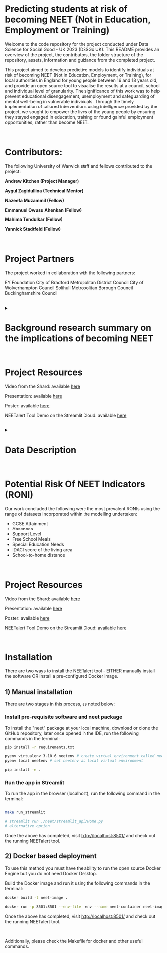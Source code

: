 # Predicting students at risk of becoming NEET (Not in Education, Employment or Training)

Welcome to the code repository for the project conducted under Data Science for Social Good - UK 2023 (DSSGx UK).
This README provides an overview of the project, the contributors, the folder structure of the repository, assets, information and guidance from the completed project.


This project aimed to develop predictive models to identify individuals at risk of becoming NEET (Not
in Education, Employment, or Training), for local authorities in England for young people between 16
and 18 years old, and provide an open source tool to visualise the results at a council, school and individual level of granularity. 
The significance of this work was to help prevent educational disengagement, unemployment and safeguarding of mental well-being in vulnerable individuals.
Through the timely implementation of tailored interventions using intelligence provided by the project, we sought to empower the lives of the young people
by ensuring they stayed engaged in education, training or found gainful employment opportunities, rather than become NEET.

<br>

# Contributors:
The following University of Warwick staff and fellows contributed to the project:

**Andrew Kitchen (Project Manager)** 

**Aygul Zagidullina (Technical Mentor)**

**Nazeefa Muzammil (Fellow)** 

**Emmanuel Owusu Ahenkan (Fellow)** 

**Mahima Tendulkar (Fellow)** 

**Yannick Stadtfeld (Fellow)** 

<br>

# Project Partners
The project worked in collaboration with the following partners:

EY Foundation
City of Bradford Metropolitan District Council
City of Wolverhampton Council
Solihull Metropolitan Borough Council
Buckinghamshire Council

<br>

<details>
<summary>  <h1> Background research summary on the implications of becoming NEET </h1> </summary>

The transition from adolescence to adulthood is a critical phase that shapes an individual’s future prospects,
impacting their education, employment, and overall well-being. Among the challenges that young people
face during this transition is the risk of being categorized as ”NEET” – Not in Education, Employment, or
Training. The NEET status has garnered significant attention due to its association with adverse outcomes,
particularly in terms of mental health and social exclusion. The term ”NEET” emerged in the late 1990s, in
the United Kingdom, and has been used to capture disengagement and social exclusion among young adults
up to the age of 35 in some countries.
The phenomenon of being NEET is multifaceted and influenced by various factors encompassing individual characteristics, 
family background, socioeconomic status, educational achievements, aspirations, mental
health, and environmental conditions. As a result, numerous studies have sought to dissect the complex
interplay of these factors and shed light on the predictors of NEET status. Here we review and synthesise a
range of studies that explore the determinants and consequences of being NEET.
The literature surrounding NEET status and its correlations present a mosaic of findings that underscore the
intricate relationship between various factors and the likelihood of becoming NEET. Studies have illuminated
the role of family socioeconomic status, parental education, and household income as influential factors. For
instance, parental socioeconomic resources, including low education, unemployment, and economic adversity,
have been linked to an increased risk of NEET status. Additionally, adverse childhood experiences, such as
abuse, neglect, parental substance use, and witnessing domestic violence, have been identified as predictors
of NEET status, though their influence is somewhat modest when accounting for socioeconomic status.
Educational attainment emerges as a powerful predictor, with cognitive abilities and aspirations playing
vital roles. Cognitive abilities, as measured by key stage test scores, have shown consistent associations
with the risk of becoming NEET. Aspirations, both of parents and young individuals, hold considerable
sway, influencing the transition from education to employment. Moreover, health status, particularly mental
health, has garnered increased attention as a determinant of NEET status. Recent trends indicate a rising
correlation between self-reported mental ill health and NEET status, with mental health having the largest
effect on the probability of being NEET, especially among males.
The impact of environmental factors cannot be underestimated, as evidenced by the variation in NEET
rates across different regions and local labor market conditions. Early leaving from education, referred to as
”EL,” has emerged as a related concept, demonstrating the need to differentiate between education-related
disengagement and broader social exclusion. The complex interplay of these factors highlights the need for
comprehensive and multifaceted interventions to address the NEET phenomenon effectively.
To sum up, the landscape of NEET research reveals a nuanced web of influences that shape the transition
from education to employment for young people. Individual characteristics, family background, educational
achievements, mental health, and environmental conditions collectively contribute to the risk of being NEET.
Understanding these determinants and their intricate connections is essential for formulating targeted policies
and interventions that can effectively address the challenges faced by NEET individuals. As the research
continues to evolve, there is a growing recognition of the need to consider both cognitive and non-cognitive
factors, socioeconomic resources, aspirations, and mental health in designing strategies that support young
people’s successful transition into adulthood.

</details>

<br>

# Project Resources

Video from the Shard: available [here](https://warwick.ac.uk/research/data-science/warwick-data/dssgx/neet_2023.mp4)

Presentation: available [here](https://github.com/DSSGxUK/s23_neet/blob/master/documents/Shard-Final-Presentation.pdf)

Poster: available [here](https://github.com/DSSGxUK/s23_neet/blob/master/documents/NEET%20Poster.pdf) 

NEETalert Tool Demo on the Streamlit Cloud: available [here](https://s23-neet-cloud-dssg-uk.streamlit.app/)

<br>

<details>
<summary>  <h1> Data Description </h1> </summary>

# NCCIS Data

National Client Caseload Information System (NCCIS) data is submitted to the Department
for Education(DfE) by the local authorities. It monitors and records the extent to which the individual is involved with education and training. It is the file which contains the target variable for our prediction model (through the activity codes).

# School Census Data

This data provides demographic information about students such as gender, ethnicity, age, language, eligibility for Free School Meals (FSMs) or Special Educational Needs (SENs). 

# KS4 Data

It holds information related to the student's grades and various attainment scores.

# Attendance Data

This data captures the attendance of students along with features as termly sessions, absences, and reasons for absences, e.g. exclusions, late entries etc. 

# Exclusions Data

This data captures the information about an individual’s historical exclusion status.

# School Level Data

The data is obtained 
from https://www.find-school-performance-data.service.gov.uk/download-data. This source con-
tains the school performance data for all of the England, and it was filtered at the local authority basis. This school performance data included information about the
school postcode, that was used for the feature engineering to calculate the distance from the individual’s place of living
to the school where they study. In addition to this, the categorisation of schools based on the Ofsted ratings helped us distinguish the relative performance of the school.

# Socio-Economic Factors

The data set called as English Indices of
Deprivation https://www.gov.uk/government/statistics/english-indices-of-deprivation-2019 was used to source multiple scores. It
is recorded every four years. The latest one recorded until now is for the year 2019. It provides
the information about Income Deprivation Affecting Children Index (IDACI) and other scores, that help to
categorise the living area of a student according to the various bands.

</details>


<br>

# Potential Risk Of NEET Indicators (RONI)

Our work concluded the following were the most prevalent RONIs using the range of datasets incorporated within the modelling undertaken:
* GCSE Attainment
* Absences
* Support Level
* Free School Meals
* Special Education Needs
* IDACI score of the living area
* School-to-home distance

<br>

# Project Resources

Video from the Shard: available [here](https://warwick.ac.uk/research/data-science/warwick-data/dssgx/neet_2023.mp4)

Presentation: available [here](https://github.com/DSSGxUK/s23_neet/blob/master/documents/Shard-Final-Presentation.pdf)

Poster: available [here](https://github.com/DSSGxUK/s23_neet/blob/master/documents/NEET%20Poster.pdf) 

NEETalert Tool Demo on the Streamlit Cloud: available [here](https://s23-neet-cloud-dssg-uk.streamlit.app/)

<br>

# Installation

There are two ways to install the NEETalert tool - EITHER manually install the software OR install a pre-configured Docker image.

## 1) Manual installation
There are two stages in this process, as noted below:

### Install pre-requisite software and neet package

To install the "neet" package at your local machine, download or clone the GitHub repository, later once opened in the IDE, run the following commands in the terminal:

```bash
pip install -r requirements.txt 

pyenv virtualenv 3.10.6 neetenv # create virtual environment called neetenv based on python version 3.10.6
pyenv local neetenv # set neetenv as local virtual environment

pip install -e . 
```

### Run the app in Streamlit

To run the app in the browser (localhost), run the following command in the terminal:

```bash

make run_streamlit

# streamlit run ./neet/streamlit_api/Home.py 
# alternative option

```
Once the above has completed, visit [http://localhost:8501/](http://localhost:8501/) and check out the running NEETalert tool. 

## 2) Docker based deployment

To use this method you must have the ability to run the open source Docker Engine but you do not need Docker Desktop.

Build the Docker image and run it using the following commands in the terminal: 

```bash
docker build -t neet-image .

docker run -p 8501:8501 --env-file .env --name neet-container neet-image
```

Once the above has completed, visit [http://localhost:8501/](http://localhost:8501/) and check out the running NEETalert tool.

<br>

Additionally, please check the Makefile for docker and other useful commands. 
